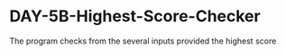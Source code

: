 # DAY-5B-Highest-Score-Checker
The program checks from the several  inputs provided the highest score
